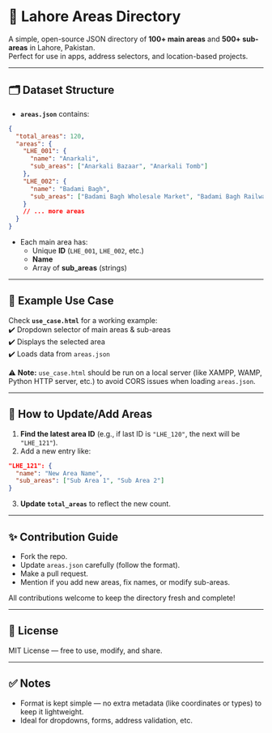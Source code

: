 
# 📍 Lahore Areas Directory

A simple, open-source JSON directory of **100+ main areas** and **500+ sub-areas** in Lahore, Pakistan.  
Perfect for use in apps, address selectors, and location-based projects.

---

## 🗂️ Dataset Structure

- **`areas.json`** contains:
```json
{
  "total_areas": 120,
  "areas": {
    "LHE_001": {
      "name": "Anarkali",
      "sub_areas": ["Anarkali Bazaar", "Anarkali Tomb"]
    },
    "LHE_002": {
      "name": "Badami Bagh",
      "sub_areas": ["Badami Bagh Wholesale Market", "Badami Bagh Railway Colony"]
    }
    // ... more areas
  }
}
```

- Each main area has:
  - Unique **ID** (`LHE_001`, `LHE_002`, etc.)
  - **Name**
  - Array of **sub_areas** (strings)

---

## 🧩 Example Use Case

Check **`use_case.html`** for a working example:  
✔️ Dropdown selector of main areas & sub-areas  
✔️ Displays the selected area  
✔️ Loads data from `areas.json`  

⚠️ **Note:** `use_case.html` should be run on a local server (like XAMPP, WAMP, Python HTTP server, etc.) to avoid CORS issues when loading `areas.json`.

---

## 🔄 How to Update/Add Areas

1. **Find the latest area ID** (e.g., if last ID is `"LHE_120"`, the next will be `"LHE_121"`).
2. Add a new entry like:
```json
"LHE_121": {
  "name": "New Area Name",
  "sub_areas": ["Sub Area 1", "Sub Area 2"]
}
```
3. **Update `total_areas`** to reflect the new count.

---

## ✨ Contribution Guide

- Fork the repo.
- Update `areas.json` carefully (follow the format).
- Make a pull request.
- Mention if you add new areas, fix names, or modify sub-areas.

All contributions welcome to keep the directory fresh and complete!

---

## 📜 License

MIT License — free to use, modify, and share.

---

## ✅ Notes
- Format is kept simple — no extra metadata (like coordinates or types) to keep it lightweight.
- Ideal for dropdowns, forms, address validation, etc.
